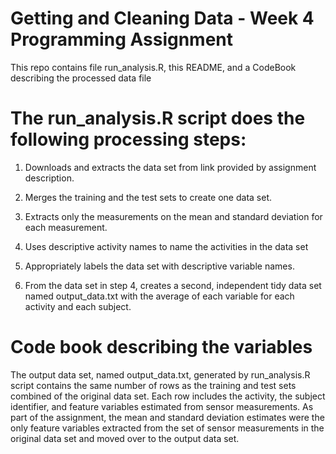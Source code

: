 # Getting and Cleaning Data - Week 4 Programming Assignment

This repo contains file run_analysis.R, this README, and a CodeBook describing the processed data file

# The run_analysis.R script does the following processing steps:

1. Downloads and extracts the data set from link provided by assignment description.

2. Merges the training and the test sets to create one data set.

3. Extracts only the measurements on the mean and standard deviation for each measurement.

4. Uses descriptive activity names to name the activities in the data set

5. Appropriately labels the data set with descriptive variable names.

6. From the data set in step 4, creates a second, independent tidy data set named output_data.txt with the average of each variable for each activity and each subject.

# Code book describing the variables

The output data set, named output_data.txt, generated by run_analysis.R script contains the same number of rows as the training and test sets combined of the original data set. Each row includes the activity, the subject identifier, and feature variables estimated from sensor measurements. As part of the assignment, the mean and standard deviation estimates were the only feature variables extracted from the set of sensor measurements in the original data set and moved over to the output data set.
